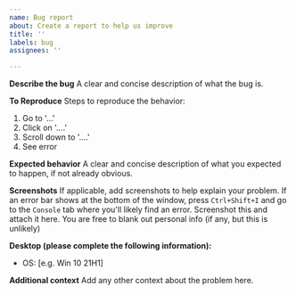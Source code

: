 ```yaml
---
name: Bug report
about: Create a report to help us improve
title: ''
labels: bug
assignees: ''

---
```


**Describe the bug**
A clear and concise description of what the bug is.

**To Reproduce**
Steps to reproduce the behavior:
1. Go to '...'
2. Click on '....'
3. Scroll down to '....'
4. See error

**Expected behavior**
A clear and concise description of what you expected to happen, if not already obvious.

**Screenshots**
If applicable, add screenshots to help explain your problem.
If an error bar shows at the bottom of the window, press `Ctrl+Shift+I` and go to the `Console` tab where you'll likely find an error. Screenshot this and attach it here. You are free to blank out personal info (if any, but this is unlikely)

**Desktop (please complete the following information):**
 - OS: [e.g. Win 10 21H1]

**Additional context**
Add any other context about the problem here.
